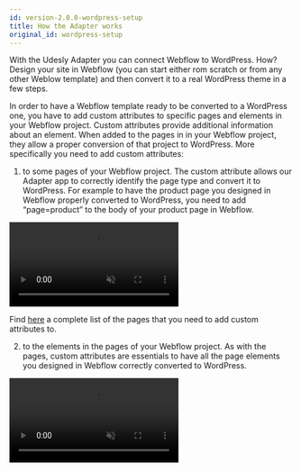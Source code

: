 ```yaml
---
id: version-2.0.0-wordpress-setup
title: How the Adapter works
original_id: wordpress-setup
---
```


With the Udesly Adapter you can connect Webflow to WordPress. How? Design your site in Webflow (you can start either rom scratch or from any other Weblow template) and then convert it to a real WordPress theme in a few steps. 

In order to have a Webflow template ready to be converted to a WordPress one, you have to add  custom attributes to specific pages and elements in your Webflow project. 
Custom attributes provide additional information about an element. When added to the pages in in your Webflow project, they allow a proper conversion of that project to WordPress. 
More specifically you need to add custom attributes:

1. to some pages of your Webflow project. The custom attribute allows our Adapter app to correctly identify the page type and convert it to WordPress. For example to have the product page you designed in Webflow properly converted to WordPress, you need to add “page=product” to the body of your product page in Webflow. 


<video autoplay muted playsinline="true" loop>
<source src="/assets/page-type.webm">
</video>

Find [here](wordpress-pages-structure) a complete list of the pages that you need to add custom attributes to.

2. to the elements in the pages of your Webflow project. As with the pages, custom attributes are essentials to have all the page elements you designed in Webflow correctly converted to WordPress. 

<video autoplay muted playsinline="true" loop>
<source src="/assets/custom-attribute.webm">
</video>
